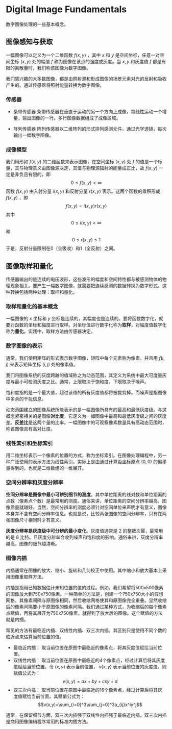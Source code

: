 # Digital Image Fundamentals
数字图像处理的一些基本概念。

## 图像感知与获取
一幅图像可以定义为一个二维函数 $f(x,y)$ ，其中 $x$ 和 $y$ 是空间坐标，任意一对空间坐标 $(x,y)$ 处的幅值 $f$ 称为图像在该点的强度或灰度。当 $x,y$ 和灰度值 $f$ 都是有限的离散量时，我们称该图像为数字图像。

我们感兴趣的大多数图像，都是由照射源和形成图像的场景元素对光的反射和吸收产生的。通过传感器将照射能量转换为数字图像。


### 传感器
- 条带传感器
条带传感器在垂直于运动的另一个方向上成像，每线性运动一个增量，输出图像的一行。多行图像数据组成了成像区域。

- 阵列传感器
阵列传感器以二维阵列的形式排列感测元件，通过光学透镜，每次输出一幅数字图像。

### 成像模型
我们用形如 $f(x,y)$ 的二维函数来表示图像，在空间坐标 $(x,y)$ 处 $f$ 的值是一个标量，其与物理意义由图像源决定，其值与物理源辐射的能量成正比，故 $f(x,y)$ 一定是非负且有限的，即 $$0 \leq f(x,y) < \infty$$ 函数 $f(x,y)$ 由入射分量 $i(x,y)$ 和反射分量 $r(x,y)$ 表示。这两个函数的乘积形成 $f(x,y)$ ，即 $$f(x,y)=i(x,y)r(x,y)$$ 其中 $$0 \leq i(x,y) < \infty$$ 和 $$0 \leq r(x,y) \leq 1$$ 于是，反射分量限制在0（全吸收）和1（全反射）之间。

## 图像取样和量化
传感器输出的是连续的电压波形，这些波形的幅度和空间特性都与被感测物体的物理现象相关。要产生一幅数字图像，就需要把连续感测的数据转换为数字形式。这种转换包括两种处理：取样和量化。

### 取样和量化的基本概念
一幅图像的 $x$ 坐标和 $y$ 坐标是连续的，其幅度也是连续的。要将函数数字化，就要对函数的坐标和幅度进行取样。对坐标值进行数字化称为**取样**，对幅度值数字化称为**量化**。实践中，取样方法由传感器决定。

### 数字图像的表示
通常，我们使用矩阵的形式表示数字图像，矩阵中每个元素称为像素。并且用 $f(i,j)$ 来表示矩阵坐标 $(i,j)$ 处的像素值。

我们将图像系统的灰度跨越的值域称之为动态范围，其定义为系统中最大可度量灰度与最小可检测灰度之比。通常，上限取决于饱和度，下限取决于噪声。

饱和度指的是一个最大值，超过该值的所有灰度值都将被裁剪掉。而噪声是指图像中多余的干扰信息。

动态范围建立的图像系统所能表示的是一幅图像所具有的最高和最低灰度级。与这概念紧密相关的是图像**对比度**，它定义为一幅图像中最高和最低灰度级之间的灰度差。**反差比**是这两个量的比率。一幅图像中的可观察像素数量具有高动态范围时，称该图像具有高对比度。

### 线性索引和坐标索引
用二维坐标表示一个像素的位置的方式，称为坐标索引。在图像处理编程中，另一种广泛使用的表示方法为线性索引。实际上是由通过计算距坐标原点 $(0,0)$ 的偏移量得到的，也就是二维数组的一维展开。

### 空间分辨率和灰度分辨率
**空间分辨率是图像中最小可辨别细节的测度**。其中单位距离的线对数和单位距离的点数（像素点个数）是最常用的测度。通俗来讲，单位距离的空间分辨率越高，图像质量就越好。当然，空间分辨率的测度必须针对空间单位来声明才有意义，图像本身并不含有空间分辨率信息。也就是说，比较两张图像的空间分辨率，只有在两张图像尺寸相同时才有意义。

**灰度分辨率是灰度级中可分辨的最小变化**。灰度值通常是 $2$ 的整数次幂，最常用的是 $8$ 比特。且灰度分辨率会收到噪声和饱和度的影响。通俗来讲，灰度分辨率越高，图像的细节越清晰。

### 图像内插
内插通常在图像的放大、缩小、旋转和几何校正中使用。其中缩小和放大基本上采用图像重取样方法。

内插是指用已知数据估计未知位置的值的过程。例如，我们希望将500x500像素的图像放大到750x750像素。一种简单的方法是，创建一个750x750大小的假想网格，其像素间隔与原图像相同，然后收缩网格使其和原图像完全重叠。显然收缩后的像素间隔要小于原图像的像素间隔。我们通过某种方式，为收缩后的每个像素点赋值，再将其展开为750x750像素，就得到了放大后的图像。这个赋值的方法就是内插。

常见的方法有最临近内插、双线性内插、双三次内插。其区别只是使用不同个数的临近点来估算当前位置的值。

- 最临近内插：
取当前位置在原图中最临近的像素点，将其灰度值赋给当前位置。
- 双线性内插：
取当前位置在原图中最临近的4个像素点，经过计算后将其灰度值赋给当前位置。令 $(x,y)$ 表示当前位置， $v(x,y)$ 表示当前位置的灰度值，则赋值公式为： $$v(x,y)=ax+by+cxy+d$$ 
- 双三次内插：
取当前位置在原图中最临近的16个像素点，经过计算后将其灰度值赋给当前位置。其赋值公式为： $$v(x,y)=\sum_{i=0}^3\sum_{j=0}^3a_{ij}x^iy^j$$ 

通常，在保留细节方面，双三次内插强于双线性内插强于最临近内插，双三次内插是商用图像编辑程序常用的标准内插方法。